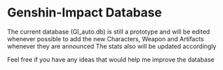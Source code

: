 # Genshin-Impact Database

The current database (GI_auto.db) is still a prototype and will be edited whenever possible to add the new Characters, Weapon and Artifacts whenever they are announced
The stats also will be updated accordingly


Feel free if you have any ideas that would help me improve the database